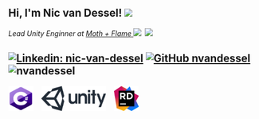 <h2> Hi, I'm Nic van Dessel! <img src="https://media.giphy.com/media/Wj7lNjMNDxSmc/giphy.gif" width="50"></h2>
<img align='right' src="https://media.giphy.com/media/o0vwzuFwCGAFO/giphy.gif" width="230">
<p><em>Lead Unity Enginner at <a href="https://www.mothandflamevr.com/">Moth + Flame </a><img src="https://www.mothandflamevr.com/wp-content/uploads/2019/05/butterfly1.png" width="30">
</em></p>

[![Linkedin: nic-van-dessel](https://img.shields.io/badge/-nicvandessel-blue?style=flat-square&logo=Linkedin&logoColor=white&link=https://www.linkedin.com/in/nic-van-dessel/)](https://www.linkedin.com/in/nic-van-dessel/)
[![GitHub nvandessel](https://img.shields.io/github/followers/nvandessel?label=follow&style=social)](https://github.com/nvandessel)
<img src="https://komarev.com/ghpvc/?username=nvandessel" alt="nvandessel"/>
---

<p align="left"><img src="https://github.com/nvandessel/nvandessel/blob/master/images/csharp.png?raw=true" alt="csharp" width="50" height="50"/>&nbsp;&nbsp;&nbsp;
<img src="https://github.com/nvandessel/nvandessel/blob/master/images/unity_logo.png?raw=true" alt="unity" width="130" height="50"/>&nbsp;&nbsp;&nbsp;
<img src="https://github.com/nvandessel/nvandessel/blob/master/images/rider_logo_300x300.png?raw=true" alt="rider" width="50" height="50"/></p>
